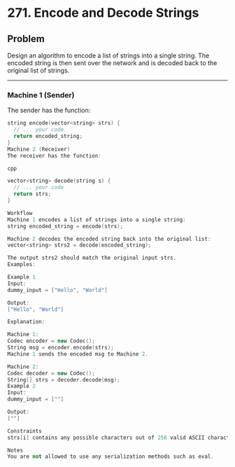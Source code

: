 # 271. Encode and Decode Strings

## Problem

Design an algorithm to encode a list of strings into a single string. The encoded string is then sent over the network and is decoded back to the original list of strings.

---

### **Machine 1 (Sender)**

The sender has the function:

```cpp
string encode(vector<string> strs) {
  // ... your code
  return encoded_string;
}
Machine 2 (Receiver)
The receiver has the function:

cpp

vector<string> decode(string s) {
  // ... your code
  return strs;
}

Workflow
Machine 1 encodes a list of strings into a single string:
string encoded_string = encode(strs);

Machine 2 decodes the encoded string back into the original list:
vector<string> strs2 = decode(encoded_string);

The output strs2 should match the original input strs.
Examples:

Example 1
Input:
dummy_input = ["Hello", "World"]

Output:
["Hello", "World"]

Explanation:

Machine 1:
Codec encoder = new Codec();
String msg = encoder.encode(strs);
Machine 1 sends the encoded msg to Machine 2.

Machine 2:
Codec decoder = new Codec();
String[] strs = decoder.decode(msg);
Example 2
Input:
dummy_input = [""]

Output:
[""]

Constraints
strs[i] contains any possible characters out of 256 valid ASCII characters.

Notes
You are not allowed to use any serialization methods such as eval.
